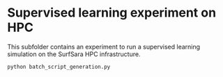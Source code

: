 # Supervised learning experiment on HPC

This subfolder contains an experiment to run a supervised learning simulation
on the SurfSara HPC infrastructure.

```
python batch_script_generation.py
```
